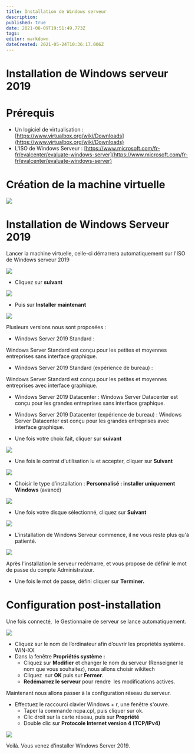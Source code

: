 ```yaml
---
title: Installation de Windows serveur
description: 
published: true
date: 2021-08-09T19:51:49.773Z
tags: 
editor: markdown
dateCreated: 2021-05-24T10:36:17.006Z
---
```


# Installation de Windows serveur 2019

# Prérequis

-   Un logiciel de virtualisation : [https://www.virtualbox.org/wiki/Downloads](https://www.virtualbox.org/wiki/Downloads)
-   L'ISO de Windows Serveur : [https://www.microsoft.com/fr-fr/evalcenter/evaluate-windows-server](https://www.microsoft.com/fr-fr/evalcenter/evaluate-windows-server)

# Création de la machine virtuelle

![](/images/conf_windows_serveur_2019.png)

# Installation de Windows Serveur 2019

Lancer la machine virtuelle, celle-ci démarrera automatiquement sur l'ISO de Windows serveur 2019

![](/images/install.png)

-   Cliquez sur **suivant** 

![](/images/install2.png)

-   Puis sur **Installer maintenant**

![](/images/install3.png)

Plusieurs versions nous sont proposées : 

-   Windows Server 2019 Standard :

Windows Server Standard est conçu pour les petites et moyennes entreprises sans interface graphique.

-   Windows Server 2019 Standard (expérience de bureau) :

Windows Server Standard est conçu pour les petites et moyennes entreprises avec interface graphique.

-   Windows Server 2019 Datacenter : Windows Server Datacenter est conçu pour les grandes entreprises sans interface graphique.
-   Windows Server 2019 Datacenter (expérience de bureau) : Windows Server Datacenter est conçu pour les grandes entreprises avec interface graphique.

-   Une fois votre choix fait, cliquer sur **suivant**

![](/images/install4.png)

-   Une fois le contrat d'utilisation lu et accepter, cliquer sur **Suivant**

![](/images/install6.png)

-   Choisir le type d’installation : **Personnalisé : installer uniquement Windows** (avancé)

![](/images/install7.png)

-   Une fois votre disque sélectionné, cliquez sur **Suivant**

![](/images/install8.png)

-   L'installation de Windows Serveur commence, il ne vous reste plus qu'à patienté.

![](/images/install9.png)

Après l'installation le serveur redémarre, et vous propose de définir le mot de passe du compte Administrateur.

-   Une fois le mot de passe, défini cliquer sur **Terminer.**

# **Configuration post-installation**

Une fois connecté,  le Gestionnaire de serveur se lance automatiquement.

![](/images/install10.png)

-   Cliquez sur le nom de l’ordinateur afin d’ouvrir les propriétés système. WIN-XX
-   Dans la fenêtre **Propriétés système :**
    -   Cliquez sur **Modifier** et changer le nom du serveur (Renseigner le nom que vous souhaitez), nous allons choisir wikitech
    -   Cliquez  sur **OK** puis sur **Fermer**.
    -   **Redémarrez le serveur** pour rendre  les modifications actives.

Maintenant nous allons passer à la configuration réseau du serveur.

-   Effectuez le raccourci clavier Windows + r, une fenêtre s'ouvre.
    -   Taper la commande ncpa.cpl, puis cliquer sur ok.
    -   Clic droit sur la carte réseau, puis sur **Propriété**
    -   Double clic sur **Protocole Internet version 4 (TCP/IPv4)**

![](/images/conf_ip.png)

Voilà. Vous venez d’installer Windows Server 2019.